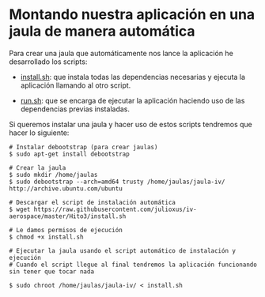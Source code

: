 Montando nuestra aplicación en una jaula de manera automática
==============================================================

 
Para crear una jaula que automáticamente nos lance la aplicación he desarrollado los scripts:

* [install.sh](https://github.com/julioxus/iv-aerospace/blob/master/Hito3/install.sh): que instala todas las dependencias necesarias y ejecuta la aplicación llamando al otro script.

* [run.sh](https://github.com/julioxus/iv-aerospace/raw/master/workspace/guestbook/run.sh): que se encarga de ejecutar la aplicación haciendo uso de las dependencias previas instaladas.


Si queremos instalar una jaula y hacer uso de estos scripts tendremos que hacer lo siguiente:

```
# Instalar debootstrap (para crear jaulas)
$ sudo apt-get install debootstrap

# Crear la jaula
$ sudo mkdir /home/jaulas
$ sudo debootstrap --arch=amd64 trusty /home/jaulas/jaula-iv/ http://archive.ubuntu.com/ubuntu

# Descargar el script de instalación automática
$ wget https://raw.githubusercontent.com/julioxus/iv-aerospace/master/Hito3/install.sh

# Le damos permisos de ejecución
$ chmod +x install.sh

# Ejecutar la jaula usando el script automático de instalación y ejecución
# Cuando el script llegue al final tendremos la aplicación funcionando sin tener que tocar nada

$ sudo chroot /home/jaulas/jaula-iv/ < install.sh 

```
